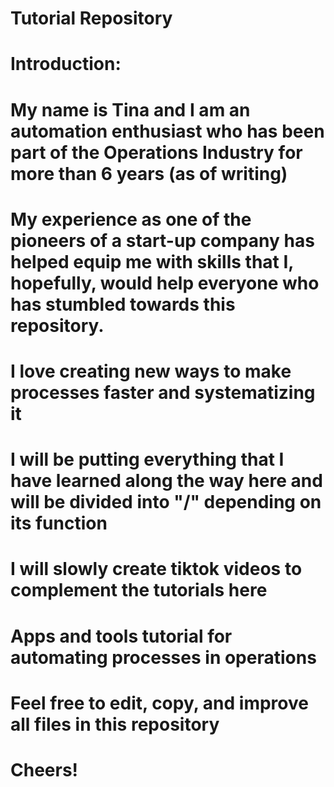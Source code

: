 # Tutorial Repository

# Introduction: 
# My name is Tina and I am an automation enthusiast who has been part of the Operations Industry for more than 6 years (as of writing)
# My experience as one of the pioneers of a start-up company has helped equip me with skills that I, hopefully, would help everyone who has stumbled towards this repository.
# I love creating new ways to make processes faster and systematizing it
# I will be putting everything that I have learned along the way here and will be divided into "/" depending on its function
# I will slowly create tiktok videos to complement the tutorials here

# Apps and tools tutorial for automating processes in operations
# Feel free to edit, copy, and improve all files in this repository

# Cheers!
